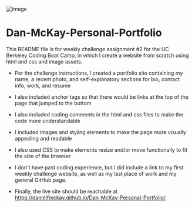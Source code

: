 ![image](https://user-images.githubusercontent.com/123746582/219535052-d9351047-aa6a-49d6-ae03-c83f924a5614.png)

# Dan-McKay-Personal-Portfolio

This README file is for weekly challenge assignment #2 for the UC Berkeley Coding Boot Camp, in which I create a website from scratch using html and css and image assets.

* Per the challenge instructions, I created a portfolio site containing my name, a recent photo, and self-explanatory sections for bio, contact info, work, and resume

* I also included anchor tags so that there would be links at the top of the page that jumped to the bottom

* I also included coding comments in the html and css files to make the code more understandable

* I included images and styling elements to make the page more visually appealing and readable

* I also used CSS to make elements resize and/or move functionally to fit the size of the browser

* I don't have past coding experience, but I did include a link to my first weekly challenge website, as well as my last place of work and my general GitHub page.

* Finally, the live site should be reachable at https://danielfmckay.github.io/Dan-McKay-Personal-Portfolio/

